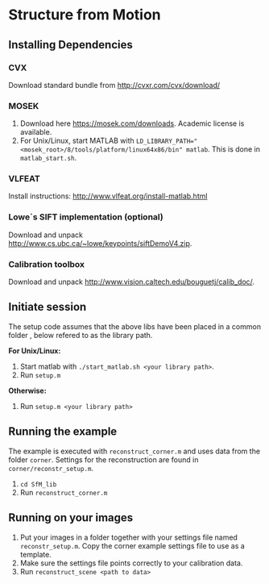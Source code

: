 # Structure from Motion

## Installing Dependencies

### CVX
Download standard bundle from http://cvxr.com/cvx/download/

### MOSEK
1. Download here https://mosek.com/downloads. Academic license is available.
2. For Unix/Linux, start MATLAB with `LD_LIBRARY_PATH="<mosek_root>/8/tools/platform/linux64x86/bin" matlab`.
This is done in `matlab_start.sh`.

### VLFEAT
Install instructions: http://www.vlfeat.org/install-matlab.html

### Lowe´s SIFT implementation (optional)
Download and unpack http://www.cs.ubc.ca/~lowe/keypoints/siftDemoV4.zip.

### Calibration toolbox
Download and unpack http://www.vision.caltech.edu/bouguetj/calib_doc/.

## Initiate session
The setup code assumes that the above libs have been placed in a common folder , 
below refered to as the library path.

**For Unix/Linux:**
1. Start matlab with `./start_matlab.sh <your library path>`.
2. Run `setup.m`

**Otherwise:**
1. Run `setup.m <your library path>`

## Running the example
The example is executed with `reconstruct_corner.m` and uses data from the folder `corner`.
Settings for the reconstruction are found in `corner/reconstr_setup.m`.
1. `cd SfM_lib`
2. Run `reconstruct_corner.m`

## Running on your images
1. Put your images in a folder together with your settings file named `reconstr_setup.m`.
Copy the corner example settings file to use as a template.
2. Make sure the settings file points correctly to your calibration data.
3. Run `reconstruct_scene <path to data>`
